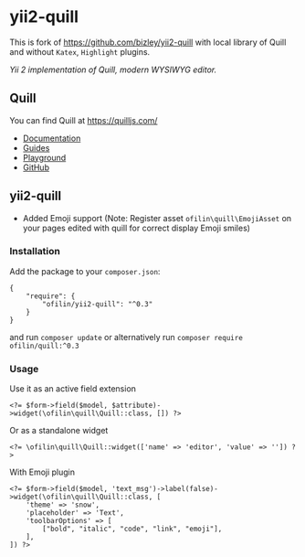 # yii2-quill

This is fork of https://github.com/bizley/yii2-quill with local library of Quill and without `Katex`, `Highlight` plugins.

*Yii 2 implementation of Quill, modern WYSIWYG editor.*

## Quill

You can find Quill at https://quilljs.com/  
- [Documentation](https://quilljs.com/docs/quickstart/)
- [Guides](https://quilljs.com/guides/why-quill/)
- [Playground](https://quilljs.com/playground/)
- [GitHub](https://github.com/quilljs/quill)

## yii2-quill

* Added Emoji support (Note: Register asset `ofilin\quill\EmojiAsset` on your pages edited with quill for correct display Emoji smiles)

### Installation

Add the package to your `composer.json`:

    {
        "require": {
            "ofilin/yii2-quill": "^0.3"
        }
    }

and run `composer update` or alternatively run `composer require ofilin/quill:^0.3`

### Usage

Use it as an active field extension  

    <?= $form->field($model, $attribute)->widget(\ofilin\quill\Quill::class, []) ?>

Or as a standalone widget
  
    <?= \ofilin\quill\Quill::widget(['name' => 'editor', 'value' => '']) ?>

With Emoji plugin
```
<?= $form->field($model, 'text_msg')->label(false)->widget(\ofilin\quill\Quill::class, [
    'theme' => 'snow',
    'placeholder' => 'Text',
    'toolbarOptions' => [
        ["bold", "italic", "code", "link", "emoji"],
    ],
]) ?>
```
